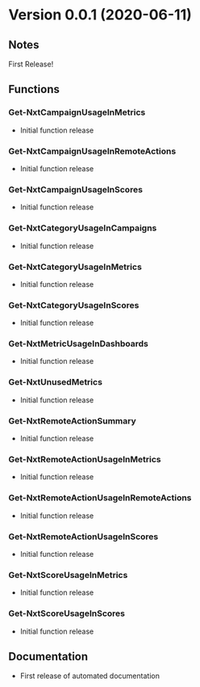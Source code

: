 # Version 0.0.1 (2020-06-11)
## Notes

First Release!

## Functions

### Get-NxtCampaignUsageInMetrics
* Initial function release

### Get-NxtCampaignUsageInRemoteActions
* Initial function release

### Get-NxtCampaignUsageInScores
* Initial function release

### Get-NxtCategoryUsageInCampaigns
* Initial function release

### Get-NxtCategoryUsageInMetrics
* Initial function release

### Get-NxtCategoryUsageInScores
* Initial function release

### Get-NxtMetricUsageInDashboards
* Initial function release

### Get-NxtUnusedMetrics
* Initial function release

### Get-NxtRemoteActionSummary
* Initial function release

### Get-NxtRemoteActionUsageInMetrics
* Initial function release

### Get-NxtRemoteActionUsageInRemoteActions
* Initial function release

### Get-NxtRemoteActionUsageInScores
* Initial function release

### Get-NxtScoreUsageInMetrics
* Initial function release

### Get-NxtScoreUsageInScores
* Initial function release

## Documentation
* First release of automated documentation
